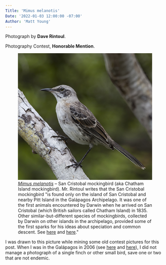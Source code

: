 ```yaml
---
Title: 'Mimus melanotis'
Date: '2022-01-03 12:00:00 -07:00'
Author: 'Matt Young'
---
```


Photograph by **Dave Rintoul**.

Photography Contest, **Honorable Mention**.

<figure>
<img src="/uploads/2022/Rintoul.San_cristobal_mockingbird_0920.jpg" alt="Mockingbird"/>
<figcaption><a href="https://www.darwinfoundation.org/en/datazone/checklist?species=5117"><i>Mimus melanotis</i></a> &ndash; San Cristobal mockingbird (aka Chatham Island mockingbird). Mr. Rintoul writes that the San Cristobal mockingbird "is found only on the island of San Cristobal and nearby Pitt Island in the Galápagos Archipelago. It was one of the first animals encountered by Darwin when he arrived on San Cristobal (which British sailors called Chatham Island) in 1835. Other similar-but-different species of mockingbirds, collected by Darwin on other islands in the archipelago, provided some of the first sparks for his ideas about speciation and common descent. See <a href="https://www.theguardian.com/science/2008/nov/14/evolution-charles-darwin">here</a> and <a href="http://darwin-online.org.uk/EditorialIntroductions/Chancellor_Keynes_Galapagos.html">here</a>."
</figcaption>
</figure>

I was drawn to this picture while mining some old contest pictures for this post. When I was in the Galápagos in 2006 (see <a href="https://whyevolutionistrue.com/2021/12/24/readers-wildlife-photos-1500/">here</a> and <a href="https://whyevolutionistrue.com/2022/01/01/readers-wildlife-photos-1508/">here</a>), I did not manage a photograph of a single finch or other small bird, save one or two that are not endemic. 
